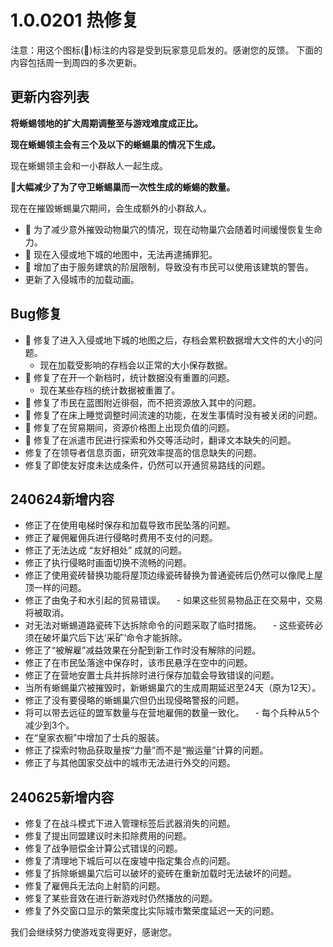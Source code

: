# 1.0.0201 热修复

注意：用这个图标(💌)标注的内容是受到玩家意见启发的。感谢您的反馈。
下面的内容包括周一到周四的多次更新。

## 更新内容列表

**将蜥蜴领地的扩大周期调整至与游戏难度成正比。**

**现在蜥蜴领主会有三个及以下的蜥蜴巢的情况下生成。**

现在蜥蜴领主会和一小群敌人一起生成。

**💌大幅减少了为了守卫蜥蜴巢而一次性生成的蜥蜴的数量。**

现在在摧毀蜥蜴巢穴期间，会生成额外的小群敌人。

- 💌 为了减少意外摧毁动物巢穴的情况，现在动物巢穴会随着时间缓慢恢复生命力。
- 💌 现在入侵或地下城的地图中，无法再逮捕罪犯。
- 💌 增加了由于服务建筑的阶层限制，导致没有市民可以使用该建筑的警告。
- 更新了入侵城市的加载动画。

## Bug修复

- 💌 修复了进入入侵或地下城的地图之后，存档会累积数据增大文件的大小的问题。
  - 现在加载受影响的存档会以正常的大小保存数据。
- 💌 修复了在开一个新档时，统计数据没有重置的问题。
  - 现在某些存档的统计数据被重置了。
- 💌 修复了市民在蓝图附近徘徊，而不把资源放入其中的问题。
- 💌 修复了在床上睡觉调整时间流速的功能，在发生事情时没有被关闭的问题。
- 💌 修复了在贸易期间，资源价格图上出现负值的问题。
- 💌 修复了在派遣市民进行探索和外交等活动时，翻译文本缺失的问题。
- 修复了在领导者信息页面，研究效率提高的信息缺失的问题。
- 修复了即使友好度未达成条件，仍然可以开通贸易路线的问题。

## 240624新增内容

- 修正了在使用电梯时保存和加载导致市民坠落的问题。
- 修正了雇佣雇佣兵进行侵略时费用不支付的问题。
- 修正了无法达成 “友好相处” 成就的问题。
- 修正了执行侵略时画面切换不流畅的问题。
- 修正了使用瓷砖替换功能将屋顶边缘瓷砖替换为普通瓷砖后仍然可以像爬上屋顶一样的问题。
- 修正了由兔子和水引起的贸易错误。
　- 如果这些贸易物品正在交易中，交易将被取消。
- 对无法对蜥蜴道路瓷砖下达拆除命令的问题采取了临时措施。
　- 这些瓷砖必须在破坏巢穴后下达‘采矿’命令才能拆除。
- 修正了“被解雇”减益效果在分配到新工作时没有解除的问题。
- 修正了在市民坠落途中保存时，该市民悬浮在空中的问题。
- 修正了在营地安置士兵并拆除时进行保存加载会导致错误的问题。
- 当所有蜥蜴巢穴被摧毁时，新蜥蜴巢穴的生成周期延迟至24天（原为12天）。
- 修正了没有要侵略的蜥蜴巢穴但仍出现侵略警报的问题。
- 将可以带去远征的盟军数量与在营地雇佣的数量一致化。
　- 每个兵种从5个减少到3个。
- 在“皇家衣橱”中增加了士兵的服装。
- 修正了探索时物品获取量按“力量”而不是“搬运量”计算的问题。
- 修正了与其他国家交战中的城市无法进行外交的问题。

## 240625新增内容

- 修复了在战斗模式下进入管理标签后武器消失的问题。
- 修复了提出同盟建议时未扣除费用的问题。
- 修复了战争赔偿金计算公式错误的问题。
- 修复了清理地下城后可以在废墟中指定集合点的问题。
- 修复了拆除蜥蜴巢穴后可以破坏的瓷砖在重新加载时无法破坏的问题。
- 修复了雇佣兵无法向上射箭的问题。
- 修复了某些音效在进行新游戏时仍然播放的问题。
- 修复了外交窗口显示的繁荣度比实际城市繁荣度延迟一天的问题。

我们会继续努力使游戏变得更好，感谢您。
